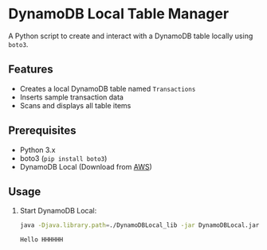 # DynamoDB Local Table Manager

A Python script to create and interact with a DynamoDB table locally using `boto3`.

## Features
- Creates a local DynamoDB table named `Transactions`
- Inserts sample transaction data
- Scans and displays all table items

## Prerequisites
- Python 3.x
- boto3 (`pip install boto3`)
- DynamoDB Local (Download from [AWS](https://docs.aws.amazon.com/amazondynamodb/latest/developerguide/DynamoDBLocal.DownloadingAndRunning.html))

## Usage
1. Start DynamoDB Local:
   ```bash
   java -Djava.library.path=./DynamoDBLocal_lib -jar DynamoDBLocal.jar -sharedDb

   Hello HHHHHH

